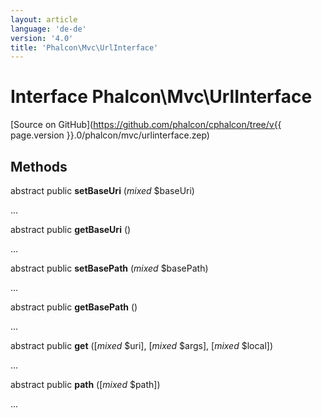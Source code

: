```yaml
---
layout: article
language: 'de-de'
version: '4.0'
title: 'Phalcon\Mvc\UrlInterface'
---
```

# Interface **Phalcon\Mvc\UrlInterface**

[Source on GitHub](https://github.com/phalcon/cphalcon/tree/v{{ page.version }}.0/phalcon/mvc/urlinterface.zep)

## Methods

abstract public **setBaseUri** (*mixed* $baseUri)

...

abstract public **getBaseUri** ()

...

abstract public **setBasePath** (*mixed* $basePath)

...

abstract public **getBasePath** ()

...

abstract public **get** ([*mixed* $uri], [*mixed* $args], [*mixed* $local])

...

abstract public **path** ([*mixed* $path])

...